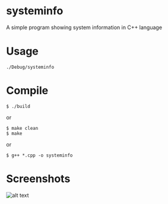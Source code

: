 # systeminfo
A simple program showing system information in C++ language
# Usage
```
./Debug/systeminfo
```
# Compile
```
$ ./build
```
or
```
$ make clean
$ make
```
or
```
$ g++ *.cpp -o systeminfo
```
# Screenshots
![alt text](https://i.imgur.com/5LNtxWA.png?1)
